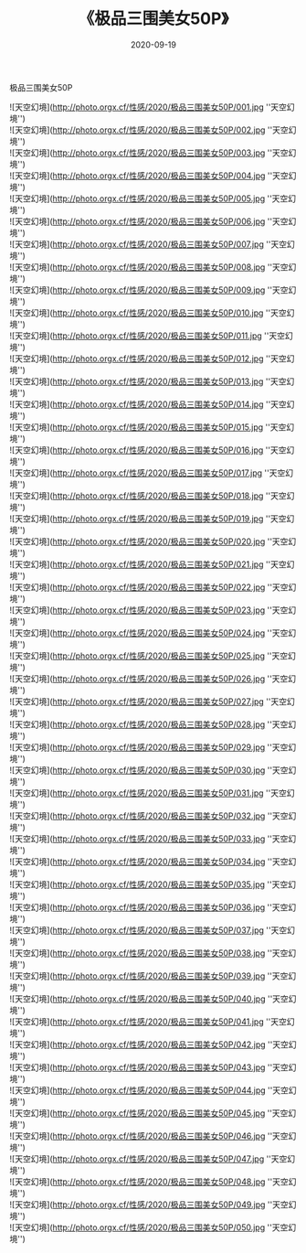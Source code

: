 ﻿---
layout: post
title: 《极品三围美女50P》
date: 2020-09-19
img: http://photo.orgx.cf/性感/2020/极品三围美女50P/000.jpg
tags: [美女,性感,泳衣]
---

极品三围美女50P



![天空幻境](http://photo.orgx.cf/性感/2020/极品三围美女50P/001.jpg ''天空幻境'')<br>
![天空幻境](http://photo.orgx.cf/性感/2020/极品三围美女50P/002.jpg ''天空幻境'')<br>
![天空幻境](http://photo.orgx.cf/性感/2020/极品三围美女50P/003.jpg ''天空幻境'')<br>
![天空幻境](http://photo.orgx.cf/性感/2020/极品三围美女50P/004.jpg ''天空幻境'')<br>
![天空幻境](http://photo.orgx.cf/性感/2020/极品三围美女50P/005.jpg ''天空幻境'')<br>
![天空幻境](http://photo.orgx.cf/性感/2020/极品三围美女50P/006.jpg ''天空幻境'')<br>
![天空幻境](http://photo.orgx.cf/性感/2020/极品三围美女50P/007.jpg ''天空幻境'')<br>
![天空幻境](http://photo.orgx.cf/性感/2020/极品三围美女50P/008.jpg ''天空幻境'')<br>
![天空幻境](http://photo.orgx.cf/性感/2020/极品三围美女50P/009.jpg ''天空幻境'')<br>
![天空幻境](http://photo.orgx.cf/性感/2020/极品三围美女50P/010.jpg ''天空幻境'')<br>
![天空幻境](http://photo.orgx.cf/性感/2020/极品三围美女50P/011.jpg ''天空幻境'')<br>
![天空幻境](http://photo.orgx.cf/性感/2020/极品三围美女50P/012.jpg ''天空幻境'')<br>
![天空幻境](http://photo.orgx.cf/性感/2020/极品三围美女50P/013.jpg ''天空幻境'')<br>
![天空幻境](http://photo.orgx.cf/性感/2020/极品三围美女50P/014.jpg ''天空幻境'')<br>
![天空幻境](http://photo.orgx.cf/性感/2020/极品三围美女50P/015.jpg ''天空幻境'')<br>
![天空幻境](http://photo.orgx.cf/性感/2020/极品三围美女50P/016.jpg ''天空幻境'')<br>
![天空幻境](http://photo.orgx.cf/性感/2020/极品三围美女50P/017.jpg ''天空幻境'')<br>
![天空幻境](http://photo.orgx.cf/性感/2020/极品三围美女50P/018.jpg ''天空幻境'')<br>
![天空幻境](http://photo.orgx.cf/性感/2020/极品三围美女50P/019.jpg ''天空幻境'')<br>
![天空幻境](http://photo.orgx.cf/性感/2020/极品三围美女50P/020.jpg ''天空幻境'')<br>
![天空幻境](http://photo.orgx.cf/性感/2020/极品三围美女50P/021.jpg ''天空幻境'')<br>
![天空幻境](http://photo.orgx.cf/性感/2020/极品三围美女50P/022.jpg ''天空幻境'')<br>
![天空幻境](http://photo.orgx.cf/性感/2020/极品三围美女50P/023.jpg ''天空幻境'')<br>
![天空幻境](http://photo.orgx.cf/性感/2020/极品三围美女50P/024.jpg ''天空幻境'')<br>
![天空幻境](http://photo.orgx.cf/性感/2020/极品三围美女50P/025.jpg ''天空幻境'')<br>
![天空幻境](http://photo.orgx.cf/性感/2020/极品三围美女50P/026.jpg ''天空幻境'')<br>
![天空幻境](http://photo.orgx.cf/性感/2020/极品三围美女50P/027.jpg ''天空幻境'')<br>
![天空幻境](http://photo.orgx.cf/性感/2020/极品三围美女50P/028.jpg ''天空幻境'')<br>
![天空幻境](http://photo.orgx.cf/性感/2020/极品三围美女50P/029.jpg ''天空幻境'')<br>
![天空幻境](http://photo.orgx.cf/性感/2020/极品三围美女50P/030.jpg ''天空幻境'')<br>
![天空幻境](http://photo.orgx.cf/性感/2020/极品三围美女50P/031.jpg ''天空幻境'')<br>
![天空幻境](http://photo.orgx.cf/性感/2020/极品三围美女50P/032.jpg ''天空幻境'')<br>
![天空幻境](http://photo.orgx.cf/性感/2020/极品三围美女50P/033.jpg ''天空幻境'')<br>
![天空幻境](http://photo.orgx.cf/性感/2020/极品三围美女50P/034.jpg ''天空幻境'')<br>
![天空幻境](http://photo.orgx.cf/性感/2020/极品三围美女50P/035.jpg ''天空幻境'')<br>
![天空幻境](http://photo.orgx.cf/性感/2020/极品三围美女50P/036.jpg ''天空幻境'')<br>
![天空幻境](http://photo.orgx.cf/性感/2020/极品三围美女50P/037.jpg ''天空幻境'')<br>
![天空幻境](http://photo.orgx.cf/性感/2020/极品三围美女50P/038.jpg ''天空幻境'')<br>
![天空幻境](http://photo.orgx.cf/性感/2020/极品三围美女50P/039.jpg ''天空幻境'')<br>
![天空幻境](http://photo.orgx.cf/性感/2020/极品三围美女50P/040.jpg ''天空幻境'')<br>
![天空幻境](http://photo.orgx.cf/性感/2020/极品三围美女50P/041.jpg ''天空幻境'')<br>
![天空幻境](http://photo.orgx.cf/性感/2020/极品三围美女50P/042.jpg ''天空幻境'')<br>
![天空幻境](http://photo.orgx.cf/性感/2020/极品三围美女50P/043.jpg ''天空幻境'')<br>
![天空幻境](http://photo.orgx.cf/性感/2020/极品三围美女50P/044.jpg ''天空幻境'')<br>
![天空幻境](http://photo.orgx.cf/性感/2020/极品三围美女50P/045.jpg ''天空幻境'')<br>
![天空幻境](http://photo.orgx.cf/性感/2020/极品三围美女50P/046.jpg ''天空幻境'')<br>
![天空幻境](http://photo.orgx.cf/性感/2020/极品三围美女50P/047.jpg ''天空幻境'')<br>
![天空幻境](http://photo.orgx.cf/性感/2020/极品三围美女50P/048.jpg ''天空幻境'')<br>
![天空幻境](http://photo.orgx.cf/性感/2020/极品三围美女50P/049.jpg ''天空幻境'')<br>
![天空幻境](http://photo.orgx.cf/性感/2020/极品三围美女50P/050.jpg ''天空幻境'')<br>
